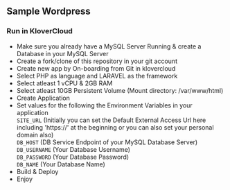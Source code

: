 ## Sample Wordpress
####
### Run in KloverCloud
- Make sure you already have a MySQL Server Running & create a Database in your MySQL Server
- Create a fork/clone of this repository in your git account
- Create new app by On-boarding from Git in klovercloud
- Select PHP as language and LARAVEL as the framework
- Select atleast 1 vCPU & 2GB RAM
- Select atleast 10GB Persistent Volume (Mount directory: /var/www/html)
- Create Application
- Set values for the following the Environment Variables in your application\
`SITE_URL` (Initially you can set the Default External Access Url here including 'https://' at the beginning or you can also set your personal domain also)\
`DB_HOST` (DB Service Endpoint of your MySQL Database Server)\
`DB_USERNAME` (Your Database Username)\
`DB_PASSWORD` (Your Database Password)\
`DB_NAME` (Your Database Name)
- Build & Deploy
- Enjoy
